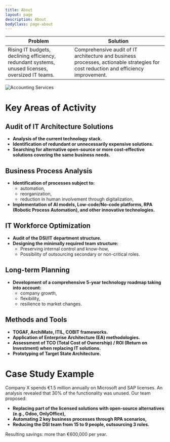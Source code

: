 ```yaml
---
title: About
layout: page
description: About
bodyClass: page-about
---
```


|   Problem   |   Solution   |
| ----------- | ---------    |
| Rising IT budgets, declining efficiency, redundant systems, unused licenses, oversized IT teams.    | Comprehensive audit of IT architecture and business processes, actionable strategies for cost reduction and efficiency improvement. |

![Accounting Services](/images/thom-holmes-Lrfw0U_o9I0-unsplash.jpg)


# Key Areas of Activity

##  Audit of IT Architecture Solutions
   - **Analysis of the current technology stack.**
   - **Identification of redundant or unnecessarily expensive solutions.**
   - **Searching for alternative open-source or more cost-effective solutions covering the same business needs.**
## Business Process Analysis
   - **Identification of processes subject to:**
      - automation,
      - reorganization,
      - reduction in human involvement through digitalization,
   - **Implementation of AI models, Low-code/No-code platforms, RPA (Robotic Process Automation), and other innovative technologies.**

## IT Workforce Optimization
   - **Audit of the DSI/IT department structure.**
   - **Designing the minimally required team structure:**
     - Preserving internal control and know-how,
     - Possibility of outsourcing secondary or non-critical roles.

## Long-term Planning
   - **Development of a comprehensive 5-year technology roadmap taking into account:**
      - company growth,
      - flexibility,
      - resilience to market changes.

## Methods and Tools
   - **TOGAF, ArchiMate, ITIL, COBIT frameworks.**
   - **Application of Enterprise Architecture (EA) methodologies.**
   - **Assessment of TCO (Total Cost of Ownership) / ROI (Return on Investment) when replacing IT solutions.**
   - **Prototyping of Target State Architecture.**

# Case Study Example
Company X spends €1.5 million annually on Microsoft and SAP licenses. An analysis revealed that 30% of the functionality was unused. Our team proposed:
   - **Replacing part of the licensed solutions with open-source alternatives (e.g., Odoo, OnlyOffice),**
   - **Automating 2 key business processes through RPA scenarios,**
   - **Reducing the DSI team from 15 to 9 people, outsourcing 3 roles.**

Resulting savings: more than €600,000 per year.
